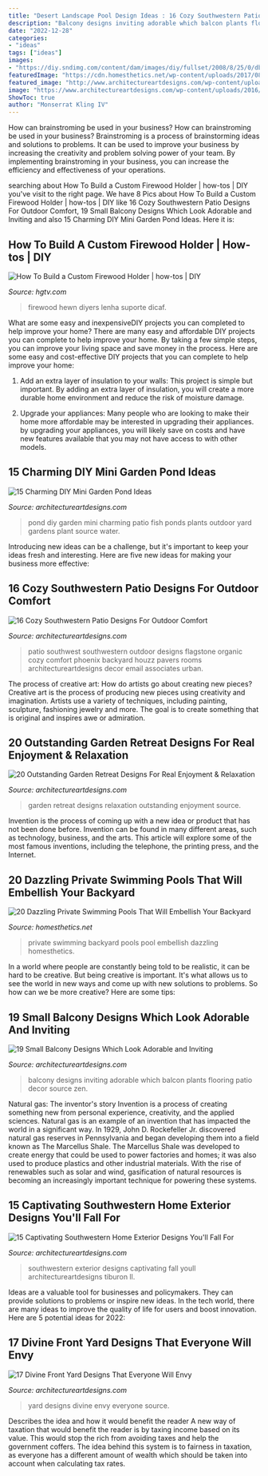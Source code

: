 ```yaml
---
title: "Desert Landscape Pool Design Ideas : 16 Cozy Southwestern Patio Designs For Outdoor Comfort"
description: "Balcony designs inviting adorable which balcon plants flooring patio decor source zen"
date: "2022-12-28"
categories:
- "ideas"
tags: ["ideas"]
images:
- "https://diy.sndimg.com/content/dam/images/diy/fullset/2008/8/25/0/dblg_ss08_Projects_FirewoodRack1-V_LR2-369.jpg.rend.hgtvcom.616.822.suffix/1420859562148.jpeg"
featuredImage: "https://cdn.homesthetics.net/wp-content/uploads/2017/08/20-Dazzling-Private-Swimming-Pools-That-Will-Embellish-Your-Backyard-7.jpg"
featured_image: "http://www.architectureartdesigns.com/wp-content/uploads/2015/06/10.jpg"
image: "https://www.architectureartdesigns.com/wp-content/uploads/2016/04/15-Captivating-Southwestern-Home-Exterior-Designs-Youll-Fall-For-13.jpg"
ShowToc: true
author: "Monserrat Kling IV"
---
```



How can brainstroming be used in your business?
How can brainstroming be used in your business? Brainstroming is a process of brainstorming ideas and solutions to problems. It can be used to improve your business by increasing the creativity and problem solving power of your team. By implementing brainstroming in your business, you can increase the efficiency and effectiveness of your operations.

	

		
searching about How To Build a Custom Firewood Holder | how-tos | DIY you've visit to the right page. We have 8 Pics about How To Build a Custom Firewood Holder | how-tos | DIY like 16 Cozy Southwestern Patio Designs For Outdoor Comfort, 19 Small Balcony Designs Which Look Adorable and Inviting and also 15 Charming DIY Mini Garden Pond Ideas. Here it is:
		
    
## How To Build A Custom Firewood Holder | How-tos | DIY

<img loading=lazy src="https://diy.sndimg.com/content/dam/images/diy/fullset/2008/8/25/0/dblg_ss08_Projects_FirewoodRack1-V_LR2-369.jpg.rend.hgtvcom.616.822.suffix/1420859562148.jpeg" onerror="this.onerror=null;this.src='https://tse2.mm.bing.net/th?id=OIP.VQSvNU9eLCv-OgdqJRRV4QHaJ3&amp;pid=15.1';" alt="How To Build a Custom Firewood Holder | how-tos | DIY">

_Source: hgtv.com_

>firewood hewn diyers lenha suporte dicaf. 

	

What are some easy and inexpensiveDIY projects you can completed to help improve your home?
There are many easy and affordable DIY projects you can complete to help improve your home. By taking a few simple steps, you can improve your living space and save money in the process. Here are some easy and cost-effective DIY projects that you can complete to help improve your home: 
1. Add an extra layer of insulation to your walls: This project is simple but important. By adding an extra layer of insulation, you will create a more durable home environment and reduce the risk of moisture damage. 

2. Upgrade your appliances: Many people who are looking to make their home more affordable may be interested in upgrading their appliances. by upgrading your appliances, you will likely save on costs and have new features available that you may not have access to with other models. 


    
## 15 Charming DIY Mini Garden Pond Ideas

<img loading=lazy src="http://www.architectureartdesigns.com/wp-content/uploads/2015/06/1345.jpg" onerror="this.onerror=null;this.src='https://tse3.mm.bing.net/th?id=OIP.6tx7jHsQA3_16fAz-isg9QHaJ4&amp;pid=15.1';" alt="15 Charming DIY Mini Garden Pond Ideas">

_Source: architectureartdesigns.com_

>pond diy garden mini charming patio fish ponds plants outdoor yard gardens plant source water. 

	

Introducing new ideas can be a challenge, but it's important to keep your ideas fresh and interesting. Here are five new ideas for making your business more effective:

    
## 16 Cozy Southwestern Patio Designs For Outdoor Comfort

<img loading=lazy src="https://www.architectureartdesigns.com/wp-content/uploads/2016/04/16-Cozy-Southwestern-Patio-Designs-For-Outdoor-Comfort-13.jpg" onerror="this.onerror=null;this.src='https://tse3.mm.bing.net/th?id=OIP.tsLVXhbqJYcH0KiqZftrSQHaFZ&amp;pid=15.1';" alt="16 Cozy Southwestern Patio Designs For Outdoor Comfort">

_Source: architectureartdesigns.com_

>patio southwest southwestern outdoor designs flagstone organic cozy comfort phoenix backyard houzz pavers rooms architectureartdesigns decor email associates urban. 

	

The process of creative art: How do artists go about creating new pieces?
Creative art is the process of producing new pieces using creativity and imagination. Artists use a variety of techniques, including painting, sculpture, fashioning jewelry and more. The goal is to create something that is original and inspires awe or admiration.

    
## 20 Outstanding Garden Retreat Designs For Real Enjoyment &amp; Relaxation

<img loading=lazy src="http://www.architectureartdesigns.com/wp-content/uploads/2016/04/11-5.jpg" onerror="this.onerror=null;this.src='https://tse1.mm.bing.net/th?id=OIP.pkwMP1LyOVktvsVWH31QdQHaJ4&amp;pid=15.1';" alt="20 Outstanding Garden Retreat Designs For Real Enjoyment &amp; Relaxation">

_Source: architectureartdesigns.com_

>garden retreat designs relaxation outstanding enjoyment source. 

	

Invention is the process of coming up with a new idea or product that has not been done before. Invention can be found in many different areas, such as technology, business, and the arts. This article will explore some of the most famous inventions, including the telephone, the printing press, and the Internet.

    
## 20 Dazzling Private Swimming Pools That Will Embellish Your Backyard

<img loading=lazy src="https://cdn.homesthetics.net/wp-content/uploads/2017/08/20-Dazzling-Private-Swimming-Pools-That-Will-Embellish-Your-Backyard-7.jpg" onerror="this.onerror=null;this.src='https://tse1.mm.bing.net/th?id=OIP.sSjiiol4fsUe6c2ov_AZhgHaE8&amp;pid=15.1';" alt="20 Dazzling Private Swimming Pools That Will Embellish Your Backyard">

_Source: homesthetics.net_

>private swimming backyard pools pool embellish dazzling homesthetics. 

	

In a world where people are constantly being told to be realistic, it can be hard to be creative. But being creative is important. It's what allows us to see the world in new ways and come up with new solutions to problems. So how can we be more creative? Here are some tips:

    
## 19 Small Balcony Designs Which Look Adorable And Inviting

<img loading=lazy src="http://www.architectureartdesigns.com/wp-content/uploads/2015/06/10.jpg" onerror="this.onerror=null;this.src='https://tse4.mm.bing.net/th?id=OIP.p45agvQTjPCM9PC0WYD6MwHaNK&amp;pid=15.1';" alt="19 Small Balcony Designs Which Look Adorable and Inviting">

_Source: architectureartdesigns.com_

>balcony designs inviting adorable which balcon plants flooring patio decor source zen. 

	

Natural gas: The inventor's story
Invention is a process of creating something new from personal experience, creativity, and the applied sciences. Natural gas is an example of an invention that has impacted the world in a significant way. In 1929, John D. Rockefeller Jr. discovered natural gas reserves in Pennsylvania and began developing them into a field known as The Marcellus Shale. The Marcellus Shale was developed to create energy that could be used to power factories and homes; it was also used to produce plastics and other industrial materials. With the rise of renewables such as solar and wind, gasification of natural resources is becoming an increasingly important technique for powering these systems.

    
## 15 Captivating Southwestern Home Exterior Designs You&#039;ll Fall For

<img loading=lazy src="https://www.architectureartdesigns.com/wp-content/uploads/2016/04/15-Captivating-Southwestern-Home-Exterior-Designs-Youll-Fall-For-13.jpg" onerror="this.onerror=null;this.src='https://tse1.mm.bing.net/th?id=OIP.YWKDMQh9CFfaiC951te_JAHaE7&amp;pid=15.1';" alt="15 Captivating Southwestern Home Exterior Designs You&#039;ll Fall For">

_Source: architectureartdesigns.com_

>southwestern exterior designs captivating fall youll architectureartdesigns tiburon ll. 

	

Ideas are a valuable tool for businesses and policymakers. They can provide solutions to problems or inspire new ideas. In the tech world, there are many ideas to improve the quality of life for users and boost innovation. Here are 5 potential ideas for 2022: 

    
## 17 Divine Front Yard Designs That Everyone Will Envy

<img loading=lazy src="https://www.architectureartdesigns.com/wp-content/uploads/2016/05/2-72-630x419.jpg" onerror="this.onerror=null;this.src='https://tse1.mm.bing.net/th?id=OIP.vLKH2sX2uSEk1oW1wXtKJQHaE7&amp;pid=15.1';" alt="17 Divine Front Yard Designs That Everyone Will Envy">

_Source: architectureartdesigns.com_

>yard designs divine envy everyone source. 

	

Describes the idea and how it would benefit the reader
A new way of taxation that would benefit the reader is by taxing income based on its value. This would stop the rich from avoiding taxes and help the government coffers. The idea behind this system is to fairness in taxation, as everyone has a different amount of wealth which should be taken into account when calculating tax rates.

